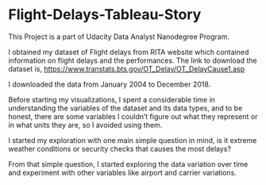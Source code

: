 # Flight-Delays-Tableau-Story
This Project is a part of Udacity Data Analyst Nanodegree Program.

I obtained my dataset of Flight delays from RITA website which contained information on flight delays and the performances. The link to download the dataset is,
https://www.transtats.bts.gov/OT_Delay/OT_DelayCause1.asp

I downloaded the data from January 2004 to December 2018. 

Before starting my visualizations, I spent a considerable time in understanding the variables of the dataset and its data types, and to be honest, there are some variables I couldn’t figure out what they represent or in what units they are,  so I avoided using them. 

I started my exploration with one main simple question in mind, is it extreme weather conditions or security checks that causes the most delays?

From that simple question, I started exploring the data variation over time and experiment with other variables like airport and carrier variations.

